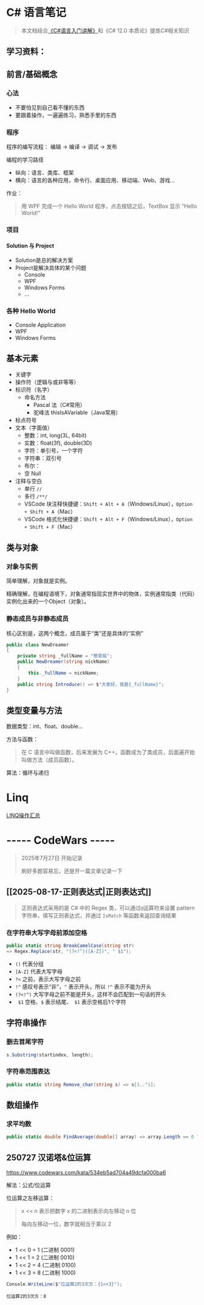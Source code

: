 # C# 语言笔记
> 本文档结合[《C#语言入门讲解》](https://www.bilibili.com/video/BV1wx411K7rb)和《C# 12.0 本质论》提炼C#相关知识

学习资料：
- 
## 前言/基础概念
### 心法
- 不要怕见到自己看不懂的东西
- 要跟着操作，一遍遍练习，熟悉手里的东西
### 程序
程序的编写流程：
编辑 -> 编译 -> 调试 -> 发布

编程的学习路径
- 纵向：语言、类库、框架
- 横向：语言的各种应用，命令行、桌面应用、移动端、Web、游戏...

作业：
> 用 WPF 完成一个 Hello World 程序，点击按钮之后，TextBox 显示 “Hello World!”

### 项目
#### Solution 与 Project
- Solution是总的解决方案
- Project是解决具体的某个问题
  - Console
  - WPF
  - Windows Forms
  - ...

### 各种 Hello World
- Console Application
- WPF
- Windows Forms
## 基本元素
- 关键字
- 操作符（逻辑与或非等等）
- 标识符（名字）
  - 命名方法
    - Pascal 法（C#常用）
    - 驼峰法 thisIsAVariable（Java常用）
- 标点符号
- 文本（字面值）
  - 整数：int, long(3L, 64bit)
  - 实数：float(3f), double(3D)
  - 字符：单引号，一个字符
  - 字符串：双引号
  - 布尔：
  - 空 Null
- 注释与空白
  - 单行 `//`
  - 多行 `/**/`
  - VSCode 块注释快捷键：`Shift + Alt + A`（Windows/Linux），`Option + Shift + A`（Mac）
  - VSCode 格式化快捷键：`Shift + Alt + F`（Windows/Linux），`Option + Shift + F`（Mac）


## 类与对象

### 对象与实例
简单理解，对象就是实例。

精确理解，在编程语境下，对象通常指现实世界中的物体，实例通常指类（代码）实例化出来的一个Object（对象）。

### 静态成员与非静态成员
核心区别是，这两个概念，成员属于“类”还是具体的“实例”

```csharp
public class NewDreamer
{
    private string _fullName = "黎恩瑜";
    public NewDreamer(string nickName)
    {
        this._fullName = nickName;
    }
    public string Introduce() => $"大家好，我是{_fullName}";
}
```

## 类型变量与方法
数据类型：int、float、double...

方法与函数：
> 在 C 语言中叫做函数，后来发展为 C++，函数成为了类成员，后面遍开始叫做方法（成员函数）。

算法：循环与递归

# Linq

[LINQ操作汇总 ](https://blog.csdn.net/lweiyue/article/details/129155467)

# ----- CodeWars -----

> 2025年7月27日 开始记录
> 
> 刷好多题容易忘，还是开一篇文章记录一下

## [[2025-08-17-正则表达式|正则表达式]]

> 正则表达式采用的是 C# 中的 Regex 类，可以通过`@`运算符来设置 pattern 字符串，填写正则表达式，并通过 `IsMatch` 等函数来返回查询结果

### 在字符串大写字母前添加空格
```csharp
public static string BreakCamelCase(string str)
=> Regex.Replace(str, "(?<!^)([A-Z])", " $1");
```
- `()` 代表分组
- `[A-Z]` 代表大写字母
- `?<` 之前，表示大写字母之前
- `!^` 感叹号表示“非”，`^` 表示开头，所以 `!^` 表示不能为开头
- `(?<!^)` 大写字母之前不能是开头，这样不会匹配到一句话的开头
- ` $1` 空格、`$` 表示结尾、` $1` 表示空格后1个字符 
## 字符串操作
### 删去首尾字符
```csharp
s.Substring(startindex, length);
```
### 字符串范围表达
```csharp
public static string Remove_char(string s) => s[1..^1];
```

## 数组操作
### 求平均数
```csharp
public static double FindAverage(double[] array) => array.Length == 0 ? 0 : array.Average();
```
## 250727 汉诺塔&位运算
https://www.codewars.com/kata/534eb5ad704a49dcfa000ba6

解法：公式/位运算

位运算之左移运算：

> x \<\< n 表示把数字 x 的二进制表示向左移动 n 位
> 
> 每向左移动一位，数字就相当于乘以 2

例如：
- 1 \<\< 0 = 1 (二进制 0001)
- 1 \<\< 1 = 2 (二进制 0010)
- 1 \<\< 2 = 4 (二进制 0100)
- 1 \<\< 3 = 8 (二进制 1000)

```csharp
Console.WriteLine($"位运算2的3次方：{1<<3}");
```

```
位运算2的3次方：8
```